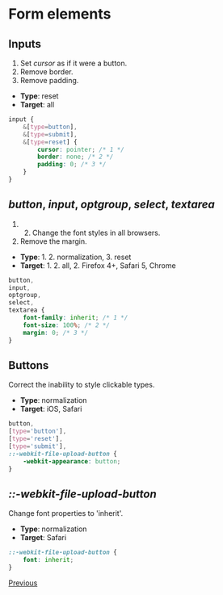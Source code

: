 # Form elements

## Inputs

1. Set *cursor* as if it were a button.
2. Remove border.
3. Remove padding.

* **Type**: reset
* **Target**: all

```css
input {
	&[type=button],
	&[type=submit],
	&[type=reset] {
		cursor: pointer; /* 1 */
		border: none; /* 2 */
		padding: 0; /* 3 */
	}
}
```

## *button*, *input*, *optgroup*, *select*, *textarea*

1. 2. Change the font styles in all browsers.
3. Remove the margin.

* **Type**: 1. 2. normalization, 3. reset
* **Target**: 1. 2. all, 2. Firefox 4+, Safari 5, Chrome

```css
button,
input,
optgroup,
select,
textarea {
	font-family: inherit; /* 1 */
	font-size: 100%; /* 2 */
	margin: 0; /* 3 */
}
```

## Buttons

Correct the inability to style clickable types.

* **Type**: normalization
* **Target**: iOS, Safari

```css
button,
[type='button'],
[type='reset'],
[type='submit'],
::-webkit-file-upload-button {
	-webkit-appearance: button;
}
```

## *::-webkit-file-upload-button*

Change font properties to 'inherit'.

* **Type**: normalization
* **Target**: Safari

```css
::-webkit-file-upload-button {
	font: inherit;
}
```

[Previous](index.md)